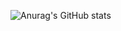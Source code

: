 ![Anurag's GitHub stats](https://github-readme-stats.vercel.app/api?username=martin-zeithaml&show_icons=true&theme=dark)
